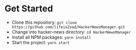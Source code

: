 # Get Started 
- Clone this repository: `git clone https://github.com/lifeis2sad/HackerNewsManager.git`
- Change into hacker-news directory: `cd HackerNewsManager`
- Install all NPM packages: `yarn install`
- Start the project: `yarn start`